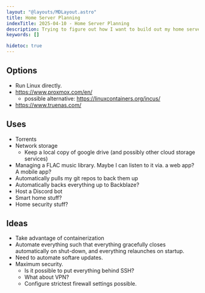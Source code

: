 ```yaml
---
layout: "@layouts/MDLayout.astro"
title: Home Server Planning
indexTitle: 2025-04-10 - Home Server Planning
description: Trying to figure out how I want to build out my home server.
keywords: []

hidetoc: true
---
```


## Options

- Run Linux directly.
- <https://www.proxmox.com/en/>
    - possible alternative: <https://linuxcontainers.org/incus/>
- <https://www.truenas.com/>

## Uses

- Torrents
- Network storage
    - Keep a local copy of google drive (and possibly other cloud storage services)
- Managing a FLAC music library. Maybe I can listen to it via. a web app? A mobile app?
- Automatically pulls my git repos to back them up
- Automatically backs everything up to Backblaze?
- Host a Discord bot
- Smart home stuff?
- Home security stuff?

## Ideas

- Take advantage of containerization
- Automate everything such that everything gracefully closes automatically on shut-down, and everything relaunches on startup.
- Need to automate softare updates.
- Maximum security.
    - Is it possible to put everything behind SSH?
    - What about VPN?
    - Configure strictest firewall settings possible.

